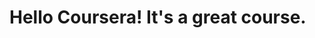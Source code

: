 <!DOCTYPE html>
<html>
<head>
	<meta charset="utf-8">
	<meta name="viewport" content="width=device-width, initial-scale=1">
	<title>Hello Coursera!</title>
</head>
<body>
<h1>Hello Coursera! It's a great course.<h1>
</body>
</html>
